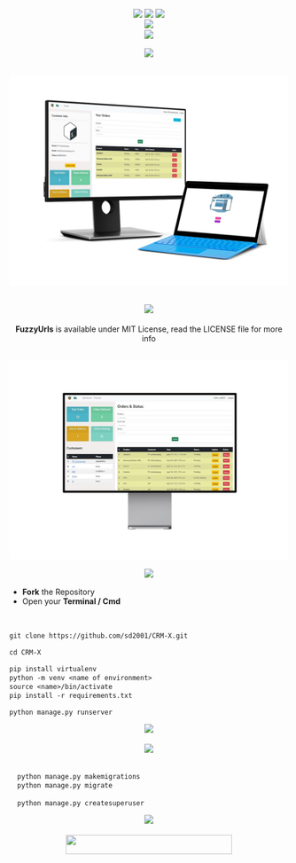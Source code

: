 <div align="center"> 
  <p align='center'> 
   <img src="https://img.shields.io/badge/UX_CRM%20-%20DJANGO-darkgreen?style=for-the-badge" />
   <img src="https://forthebadge.com/images/badges/built-with-love.svg" />
   <img src="https://img.shields.io/badge/By-Swarnabha-blue?style=for-the-badge" /><br>
   <img src="http://ForTheBadge.com/images/badges/made-with-python.svg" />
    <br>
   <img src="https://img.shields.io/badge/License-MIT-yellow.svg?style=for-the-badge" /><br>
  </p>
 </div>
 
 <div align="center">
  <p>
  <img src="https://img.shields.io/badge/Manage%20%20Your%20%20Ecommerce%20Backend%20at%20a%20single%20place%20%F0%9F%9A%80-magenta?logo=django&style=for-the-badge" />
  </p>
  <br>
  <img src="github-media/combined.jpg"/>
 </div>
 <div align="center">
 <p>
 <br>
   <img src="https://img.shields.io/badge/License-MIT-yellow.svg?style=for-the-badge" /><br>
   <br><strong>FuzzyUrls</strong> is available under MIT License, read the LICENSE file for more info
  <p>
  </div><br>

<div align="center">  
  <img src="github-media/admin.jpg"/>
 </div>
 <div align="center">
  <p>    
  <img src="https://img.shields.io/badge/How%20to%20start%20locally%F0%9F%9B%A0%EF%B8%8F-purple?logo=visual-studio-code&style=for-the-badge" /><br>
</div>
 
  - **Fork** the Repository
  - Open your **Terminal / Cmd**
  
 <br>
 
   ```
   git clone https://github.com/sd2001/CRM-X.git   
   ```   

   ```
   cd CRM-X
   ```

   ```
   pip install virtualenv
   python -m venv <name of environment>
   source <name>/bin/activate
   pip install -r requirements.txt
   ```

   ```
   python manage.py runserver
   ```
 
 <div align="center">
  <img src="https://img.shields.io/badge/Server%20starts%20running%20on%20port%20-%208000%F0%9F%9A%80-qwerty?logo=Southwest%20Airlines&style=for-the-badge"/>
  <br><br>
  <img src="https://img.shields.io/badge/Database%20Migrations%20&%20Staff/Admin%20Access-olive?logo=postgresql&style=for-the-badge"/>
 </div><br>
 
 ```
   python manage.py makemigrations
   python manage.py migrate
   
   python manage.py createsuperuser
 ```
 
   <div align="center">
     <img src="https://img.shields.io/badge/Visit%20'localhost/admin'%20and%20login%20with%20the%20entered%20credentials-dimgray?logo=curl&style=for-the-badge"/>    
   </div><br>
   

 
 <div align="center">
  <img src="https://img.shields.io/badge/Please%20star%20if%20you%20like%20it-yellow?logo=Southwest%20Airlines&style=for-the-badge" width="300" height="35"/>
 </div>
